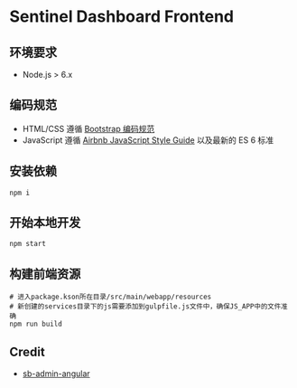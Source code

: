 # Sentinel Dashboard Frontend

## 环境要求

- Node.js > 6.x

## 编码规范

- HTML/CSS 遵循 [Bootstrap 编码规范](https://codeguide.bootcss.com/)
- JavaScript 遵循 [Airbnb JavaScript Style Guide](https://github.com/airbnb/javascript/tree/es5-deprecated/es5) 以及最新的 ES 6 标准

## 安装依赖

```
npm i
```

## 开始本地开发

```
npm start
```

## 构建前端资源

```
# 进入package.kson所在目录/src/main/webapp/resources
# 新创建的services目录下的js需要添加到gulpfile.js文件中，确保JS_APP中的文件准确
npm run build
```

## Credit

- [sb-admin-angular](https://github.com/start-angular/sb-admin-angular)